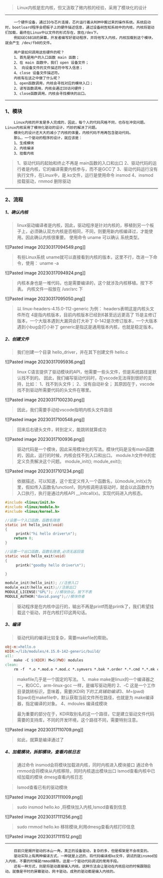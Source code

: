 >Linux内核是宏内核，但又汲取了微内核的经验，采用了模块化的设计

---

		一个硬件设备，通过IO与芯片连接，芯片运行着从ROM中搬过来的操作系统。系统启动时，bootloard程序会把板子上的硬件描述信息，通过设备树告知系统中的内核，内核将驱动们加载，最终在Linux中以文件的形式存在，放在/dev下。
		例如GEC6818的屏幕，开发者编写好驱动程序，并将他写入内核，内核加载到这个模块，就会产生 /dev/fb0的文件。

		用户是如何调用这些硬件的呢？
		1、首先是用户的入口函数 main 函数；
		2、在 main 函数中，我们 open 设备文件；
		3、 向设备文件的文件描述符中写入信息；
		4、close 设备文件描述符。
		内核有在这之中做了什么呢？
		1、open函数调用，内核会寻找对应的模块入口；
		2、读写函数调用，内核会通过IO访问硬件；
		3、close函数调用，内核会寻找模块的出口。

---
### 1、模块
		Linux内核的开发是多人完成的，因此，每个人的代码风格不同，也存在冲突问题。Linux内核采用了模块化驱动的设计，巧妙的解决了问题。
		模块化的设计还大大的减小了内核的体量，内核代码不用再包含驱动代码。
		那么，一个驱动的程序的设计，就应该是：
		1、生成模块
		2、内核编译
		3、挂载内核

> 1、驱动代码的起始和终止不再是 main函数的入口和出口
> 2、驱动代码的运行者是内核，它的编译需要内核参与，而不是GCC了
> 3、驱动代码运行没有执行文件，在Linux中，是.ko文件，运行是使用命令 insmod
> 4、insmod 挂载驱动，rmmod 删除驱动

---
### 2、流程
##### 1、确认内核
>linux驱动编译者是内核，因此，驱动程序是针对内核的，移植到另一个板子上，必须确认双方内核是否相同，不同，则要用新内核编译过，才能使用。因此确认内核很重要。
>使用命令 uname 可以确认 系统类型。

![[Pasted image 20230317094549.png]]
>有些Linux系统 uname就可以直接看到内核的版本，这里不行，改进一下命令，使用：
>uname -a

![[Pasted image 20230317094924.png]]
>内核本身也是一堆代码，也是需要编译的，这个就涉及内核移植。按下不表。
>内核文件一般放在 /usr/src 下

![[Pasted image 20230317095050.png]]

>以 linux-headers-4.15.0-112-generic 为例：
>headers表明这是内核头文件所在
>4是指内核版本，目前内核版本已经到6甚至远远更高了
>15是主修订版本，一个大版本遇到大漏洞会打大补丁
>0-142是次修订版本，一个大版本遇到小bug会打小补丁
>generic是指这是通用版本内核，也就是稳定版本。

##### 2、创建文件
>我们创建一个目录 hello_driver，并在其下创建文件 hello.c

![[Pasted image 20230317095936.png]]

>linux C语言提供了驱动模块的API，他需要一些头文件，但是系统路径是默认找不到的。
>因此，我们编写驱动代码时，在vscode无法得到很好的支持，比如：
>1、找不到头文件；
>2、没有自动补全；
>其原因在于，vscode找不到驱动所需要代码的头文件在哪里。

![[Pasted image 20230317100230.png]]
>因此，我们需要手动给vscode指明内核头文件路径

![[Pasted image 20230317100548.png]]

>回来后右键头文件，转到定义，能跳转就算成功

![[Pasted image 20230317100936.png]]

>驱动代码是一个模块，因此采用模块化的写法。模块代码是没有main函数的，因此，运行的时候，内核会找不到入口和出口。
>module.h文件中的宏定义负责解决这个问题。
>module_init();
>module_exit();

![[Pasted image 20230317101234.png]]
>依据描述，可以知道，这个宏定义传入一个函数名，以module_init(x)为里，假如传入函数名function1，则内核调用该驱动时，就会以此函数作为入口执行，执行是通过内核API __initcall(x)。实现代码进入内核态。

```c
#include <linux/init.h>
#include <linux/module.h>
#include <linux/kernel.h>

//设置一个入口函数，函数名随意
static int hello_init(void)
{
	 printk("hi hello driver\n");
    return 0;
}

//设置一个出口函数，函数名随意,必须无返回值
static void hello_exit(void)
{
	 printk("goodby hello driver\n");
    
}

module_init(hello_init); //注册入口
module_exit(hello_exit);//注册出口
MODULE_LICENSE("GPL"); //模块协议，按下不表
MODULE_AUTHOR("david.pang");//模块作者
```

>驱动程序是在内核中运行的，输出不再是printf而是printk了，我们希望挂载这个驱动，并在内核打印这两句话。

##### 3、编译
>驱动代码的编译比较复杂，需要makefile的帮助。

```makefile
obj-m:=hello.o
KDIR:=/lib/modules/4.15.0-142-generic/build/
all:
	make -C $(KDIR) M=$(PWD) modules
clean:
	rm -f  *.o *.mod.o *.mod.c *.symvers *.bak *.order *.*.cmd *.*.mk clean
```

>makefile几乎是一个固定的写法。
>1、make
>make是linux的一个编译器之一，和GCC，arm-linux-gcc 一样，是编写驱动用的
>2、-C
>这是一个工作目录跳转标识，意味着，需要$(KDIR)下的工具辅助编译
>3、M=$(pwd)
>$(pwd)在makefile中，默认获取当前文件所在路径，也就是为 make编译器，指定编译的对象。
>4、mdoules
>编译成模块

>最为重要的部分在于，KDIR取别名的这一个路径，它是建立驱动文件代码需要的支持库，不同的开发环境，这个路径不同，需要特别注意。

![[Pasted image 20230317110709.png]]
>如此，就算是编译通过了

##### 4、加载模块，拆卸模块，查看内核日志
>通过命令 insmod会将模块加载进内核，同时内核进入模块接口
>通过命令 rmmod会将模块从内核移除，同时内核退出模块出口
>lsmod查看内核中已经加载的模块
>dmesg查看内核日志

>lsmod查看已有的驱动模块

![[Pasted image 20230317111009.png]]
> sudo insmod hello.ko ,将模块加入内核,lsmod查看到信息

![[Pasted image 20230317111256.png]]
>sudo rmmod hello.ko 移除模块,利用dmesg查看内核打印信息

![[Pasted image 20230317111512.png]]

---

		目前只是揭开驱动的冰山一角，真正的设备驱动，复杂的多，但是框架是不会改变的。
		驱动实际上有两种编译方式，一种就是上述的，将代码编译成ko文件，调试的就insmod加入内核，不要的时候就rmmod移除。这是一个驱动代码调试的常用手段。
		还有一种方式，则是将驱动直接编入内核。这种方法会让驱动在内核启动的时候跟随启动。就像是平时的屏幕驱动，网卡驱动。成熟的驱动都是编入内核的。







